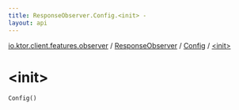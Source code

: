 ```yaml
---
title: ResponseObserver.Config.<init> - 
layout: api
---
```


<div class='api-docs-breadcrumbs'><a href="../../index.html">io.ktor.client.features.observer</a> / <a href="../index.html">ResponseObserver</a> / <a href="index.html">Config</a> / <a href="./-init-.html">&lt;init&gt;</a></div>

# &lt;init&gt;

<div class="signature"><code><span class="identifier">Config</span><span class="symbol">(</span><span class="symbol">)</span></code></div>
